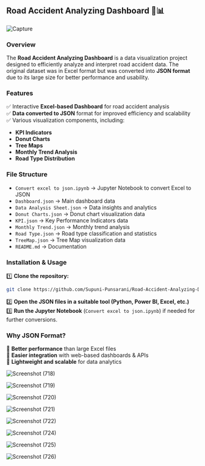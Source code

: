 
## **Road Accident Analyzing Dashboard 🚗📊**  

![Capture](https://github.com/user-attachments/assets/39588ce9-81c3-4a00-959c-266f0cb11776)

### **Overview**  
The **Road Accident Analyzing Dashboard** is a data visualization project designed to efficiently analyze and interpret road accident data. The original dataset was in Excel format but was converted into **JSON format** due to its large size for better performance and usability.  

### **Features**  
✅ Interactive **Excel-based Dashboard** for road accident analysis  
✅ **Data converted to JSON** format for improved efficiency and scalability  
✅ Various visualization components, including:  
   - **KPI Indicators**  
   - **Donut Charts**   
   - **Tree Maps**   
   - **Monthly Trend Analysis**  
   - **Road Type Distribution**   

### **File Structure**  
- `Convert excel to json.ipynb` → Jupyter Notebook to convert Excel to JSON  
- `Dashboard.json` → Main dashboard data  
- `Data Analysis Sheet.json` → Data insights and analytics  
- `Donut Charts.json` → Donut chart visualization data  
- `KPI.json` → Key Performance Indicators data  
- `Monthly Trend.json` → Monthly trend analysis  
- `Road Type.json` → Road type classification and statistics  
- `TreeMap.json` → Tree Map visualization data  
- `README.md` → Documentation  

### **Installation & Usage**  
1️⃣ **Clone the repository:**  
```sh
git clone https://github.com/Supuni-Punsarani/Road-Accident-Analyzing-Dashboard.git
```  
2️⃣ **Open the JSON files in a suitable tool (Python, Power BI, Excel, etc.)**  
3️⃣ **Run the Jupyter Notebook** (`Convert excel to json.ipynb`) if needed for further conversions.  

### **Why JSON Format?**  
🔹 **Better performance** than large Excel files  
🔹 **Easier integration** with web-based dashboards & APIs  
🔹 **Lightweight and scalable** for data analytics  

![Screenshot (718)](https://github.com/user-attachments/assets/60b38f35-7ded-453f-9d58-dd11cdb6c227)

![Screenshot (719)](https://github.com/user-attachments/assets/4a34460f-4a09-4b24-bb35-40b64bdb5321)

![Screenshot (720)](https://github.com/user-attachments/assets/65617015-def9-4083-957e-56934254cc98)

![Screenshot (721)](https://github.com/user-attachments/assets/9ed27ae2-404e-4428-b2ad-d133644e1dd8)

![Screenshot (722)](https://github.com/user-attachments/assets/b771c2df-f7d7-4813-bff2-b7c14f9839ac)

![Screenshot (724)](https://github.com/user-attachments/assets/f0fd219d-66d4-4176-a13b-c82793dfb5f3)

![Screenshot (725)](https://github.com/user-attachments/assets/d205dcef-8910-4b85-803d-5a84ef7c8074)

![Screenshot (726)](https://github.com/user-attachments/assets/186e16d9-c418-411d-b9f0-e76476f92846)
